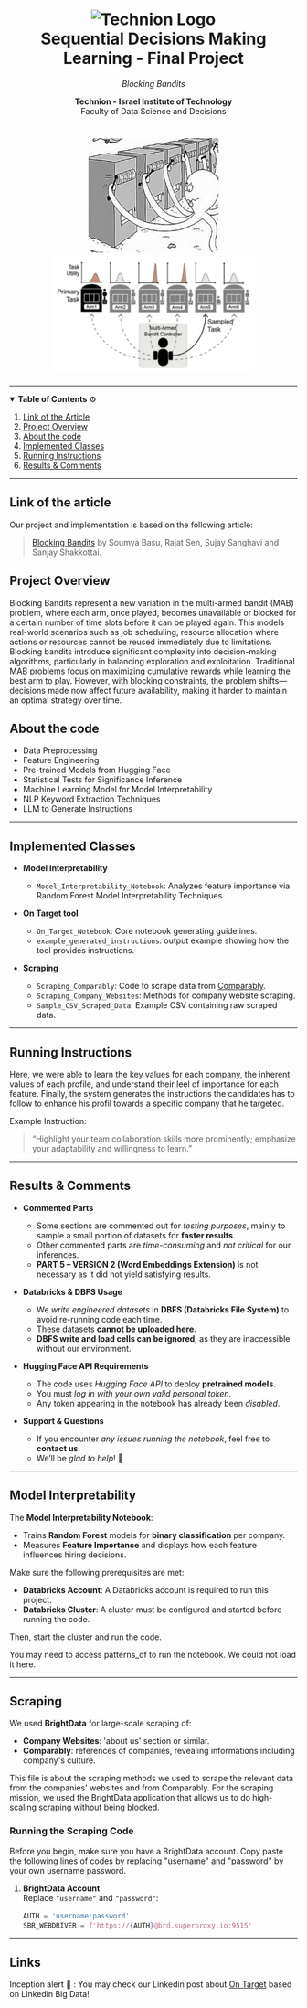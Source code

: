 <h1 align="center">
  <img src="https://upload.wikimedia.org/wikipedia/commons/b/b7/Technion_logo.svg" alt="Technion Logo" height="100">
  <br>
  Sequential Decisions Making Learning - Final Project
</h1>

<p align="center">
  <em>Blocking Bandits</em>
</p>

<p align="center">
  <strong>Technion - Israel Institute of Technology</strong> <br>
  Faculty of Data Science and Decisions
</p>

<h1 align="center">
  <img src="https://github.com/tombijaoui/Sequential-Decision-Making-Project/blob/main/Pictures%20MAB/Crazy%20Squid%20MAB.png" alt="Crazy Squid MAB" height="200">
  <img src="https://github.com/tombijaoui/Sequential-Decision-Making-Project/blob/main/Pictures%20MAB/MAB%20Theory.png" alt="MAB Theory" height="200">
</h1>

---

<details open>
<summary><strong>Table of Contents</strong> ⚙️</summary>

1. [Link of the Article](#link-of-the-article)
2. [Project Overview](#project-overview)  
3. [About the code](#about-the-code)  
4. [Implemented Classes](#implemented--classes)
5. [Running Instructions](#running-instructions)  
6. [Results & Comments](#results-and-comments)  

</details>

---

## Link of the article
Our project and implementation is based on the following article:
<blockquote>
  <a href="https://proceedings.neurips.cc/paper_files/paper/2019/hash/88fee0421317424e4469f33a48f50cb0-Abstract.html">Blocking Bandits</a> by Soumya Basu, Rajat Sen, Sujay Sanghavi and Sanjay Shakkottai.</blockquote>

## Project Overview
Blocking Bandits represent a new variation in the multi-armed bandit (MAB) problem, where each arm, once played, becomes unavailable or blocked for a certain number of time slots before it can be played again. This models real-world scenarios such as job scheduling, resource allocation where actions or resources cannot be reused immediately due to limitations. Blocking bandits introduce significant complexity into decision-making algorithms, particularly in balancing exploration and exploitation. Traditional MAB problems focus on maximizing cumulative rewards while learning the best arm to play. However, with blocking constraints, the problem shifts—decisions made now affect future availability, making it harder to maintain an optimal strategy over time​.


## About the code

* Data Preprocessing
* Feature Engineering
* Pre-trained Models from Hugging Face
* Statistical Tests for Significance Inference
* Machine Learning Model for Model Interpretability
* NLP Keyword Extraction Techniques
* LLM to Generate Instructions

---

## Implemented Classes
- **Model Interpretability**
  - `Model_Interpretability_Notebook`: Analyzes feature importance via Random Forest Model Interpretability Techniques.

- **On Target tool**
  - `On_Target_Notebook`: Core notebook generating guidelines.
  - `example_generated_instructions`: output example showing how the tool provides instructions.

- **Scraping**
  - `Scraping_Comparably`: Code to scrape data from [Comparably](https://www.comparably.com).
  - `Scraping_Company_Websites`: Methods for company website scraping.
  - `Sample_CSV_Scraped_Data`: Example CSV containing raw scraped data.

---

## Running Instructions
Here, we were able to learn the key values for each company, the inherent values of each profile, and understand their leel of importance for each feature. Finally, the system generates the instructions the candidates has to follow to enhance his profil towards a specific company that he targeted.

Example Instruction:
> “Highlight your team collaboration skills more prominently; emphasize your adaptability and willingness to learn.”

---

## Results & Comments

- **Commented Parts**  
  - Some sections are commented out for *testing purposes*, mainly to sample a small portion of datasets for **faster results**.  
  - Other commented parts are *time-consuming* and *not critical* for our inferences.  
  - **PART 5 – VERSION 2 (Word Embeddings Extension)** is not necessary as it did not yield satisfying results.

- **Databricks & DBFS Usage**  
  - We *write engineered datasets* in **DBFS (Databricks File System)** to avoid re-running code each time.  
  - These datasets **cannot be uploaded here**.  
  - **DBFS write and load cells can be ignored**, as they are inaccessible without our environment.

- **Hugging Face API Requirements**  
  - The code uses *Hugging Face API* to deploy **pretrained models**.  
  - You must *log in with your own valid personal token*.  
  - Any token appearing in the notebook has already been *disabled*.

- **Support & Questions**  
  - If you encounter *any issues running the notebook*, feel free to **contact us**.  
  - We’ll be *glad to help*! 🎯

---

## Model Interpretability
The **Model Interpretability Notebook**:
- Trains **Random Forest** models for **binary classification** per company.
- Measures **Feature Importance** and displays how each feature influences hiring decisions.

Make sure the following prerequisites are met:

- **Databricks Account**: A Databricks account is required to run this project.  
- **Databricks Cluster**: A cluster must be configured and started before running the code.

Then, start the cluster and run the code.

You may need to access patterns_df to run the notebook. We could not load it here.

---

## Scraping
We used **BrightData** for large-scale scraping of:
- **Company Websites**: 'about us' section or similar.
- **Comparably**: references of companies, revealing informations including company's culture.

This file is about the scraping methods we used to scrape the relevant data from the companies' websites and from Comparably. For the scraping mission, we used the BrightData application that allows us to do high-scaling scraping without being blocked. 


### Running the Scraping Code
Before you begin, make sure you have a BrightData account. Copy paste the following lines of codes by replacing "username" and "password" by your own username password.

1. **BrightData Account**  
   Replace `"username"` and `"password"`:
   ```python
   AUTH = 'username:password'
   SBR_WEBDRIVER = f'https://{AUTH}@brd.superproxy.io:9515'


---

## Links

Inception alert 🚨 : You may check our Linkedin post about [On Target](https://www.linkedin.com/posts/tom-bijaoui-2799402ab_machinelearning-bigdata-nlp-activity-7293316200053248000-um9R?utm_source=share&utm_medium=member_ios&rcm=ACoAAEq2IX0Bx9yjkh8KcKEaqRrj5e5HWYojE1c) based on Linkedin Big Data!
